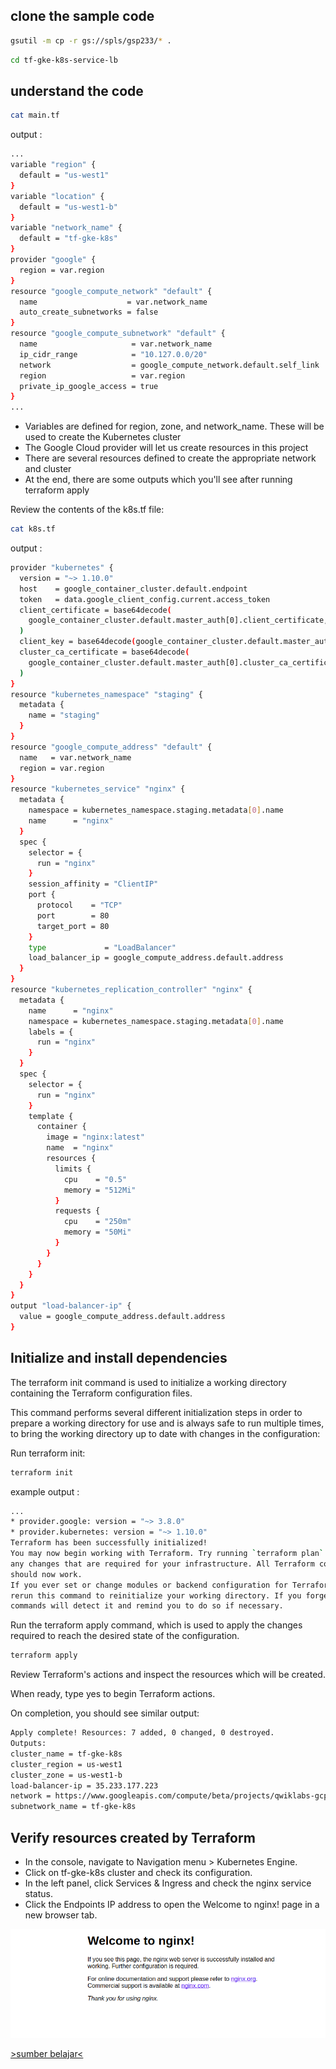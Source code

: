 ## clone the sample code
```bash
gsutil -m cp -r gs://spls/gsp233/* .
```
```bash
cd tf-gke-k8s-service-lb
```
## understand the code
```bash
cat main.tf
```
output :
```bash
...
variable "region" {
  default = "us-west1"
}
variable "location" {
  default = "us-west1-b"
}
variable "network_name" {
  default = "tf-gke-k8s"
}
provider "google" {
  region = var.region
}
resource "google_compute_network" "default" {
  name                    = var.network_name
  auto_create_subnetworks = false
}
resource "google_compute_subnetwork" "default" {
  name                     = var.network_name
  ip_cidr_range            = "10.127.0.0/20"
  network                  = google_compute_network.default.self_link
  region                   = var.region
  private_ip_google_access = true
}
...
```
- Variables are defined for region, zone, and network_name. These will be used to create the Kubernetes cluster
- The Google Cloud provider will let us create resources in this project
- There are several resources defined to create the appropriate network and cluster
- At the end, there are some outputs which you'll see after running terraform apply

Review the contents of the k8s.tf file:
```bash
cat k8s.tf
```
output : 
```bash
provider "kubernetes" {
  version = "~> 1.10.0"
  host    = google_container_cluster.default.endpoint
  token   = data.google_client_config.current.access_token
  client_certificate = base64decode(
    google_container_cluster.default.master_auth[0].client_certificate,
  )
  client_key = base64decode(google_container_cluster.default.master_auth[0].client_key)
  cluster_ca_certificate = base64decode(
    google_container_cluster.default.master_auth[0].cluster_ca_certificate,
  )
}
resource "kubernetes_namespace" "staging" {
  metadata {
    name = "staging"
  }
}
resource "google_compute_address" "default" {
  name   = var.network_name
  region = var.region
}
resource "kubernetes_service" "nginx" {
  metadata {
    namespace = kubernetes_namespace.staging.metadata[0].name
    name      = "nginx"
  }
  spec {
    selector = {
      run = "nginx"
    }
    session_affinity = "ClientIP"
    port {
      protocol    = "TCP"
      port        = 80
      target_port = 80
    }
    type             = "LoadBalancer"
    load_balancer_ip = google_compute_address.default.address
  }
}
resource "kubernetes_replication_controller" "nginx" {
  metadata {
    name      = "nginx"
    namespace = kubernetes_namespace.staging.metadata[0].name
    labels = {
      run = "nginx"
    }
  }
  spec {
    selector = {
      run = "nginx"
    }
    template {
      container {
        image = "nginx:latest"
        name  = "nginx"
        resources {
          limits {
            cpu    = "0.5"
            memory = "512Mi"
          }
          requests {
            cpu    = "250m"
            memory = "50Mi"
          }
        }
      }
    }
  }
}
output "load-balancer-ip" {
  value = google_compute_address.default.address
}
```
## Initialize and install dependencies
The terraform init command is used to initialize a working directory containing the Terraform configuration files.

This command performs several different initialization steps in order to prepare a working directory for use and is always safe to run multiple times, to bring the working directory up to date with changes in the configuration:

Run terraform init:
```bash
terraform init
```
example output :
```bash
...
* provider.google: version = "~> 3.8.0"
* provider.kubernetes: version = "~> 1.10.0"
Terraform has been successfully initialized!
You may now begin working with Terraform. Try running `terraform plan` to see
any changes that are required for your infrastructure. All Terraform commands
should now work.
If you ever set or change modules or backend configuration for Terraform,
rerun this command to reinitialize your working directory. If you forget, other
commands will detect it and remind you to do so if necessary.
```

Run the terraform apply command, which is used to apply the changes required to reach the desired state of the configuration.
```bash
terraform apply
```
Review Terraform's actions and inspect the resources which will be created.

When ready, type yes to begin Terraform actions.

On completion, you should see similar output:
```bash
Apply complete! Resources: 7 added, 0 changed, 0 destroyed.
Outputs:
cluster_name = tf-gke-k8s
cluster_region = us-west1
cluster_zone = us-west1-b
load-balancer-ip = 35.233.177.223
network = https://www.googleapis.com/compute/beta/projects/qwiklabs-gcp-5438ad3a5e852e4a/global/networks/tf-gke-k8s
subnetwork_name = tf-gke-k8s
```

## Verify resources created by Terraform
- In the console, navigate to Navigation menu > Kubernetes Engine.
- Click on tf-gke-k8s cluster and check its configuration.
- In the left panel, click Services & Ingress and check the nginx service status.
- Click the Endpoints IP address to open the Welcome to nginx! page in a new browser tab.

![img1](./img1.png)

[>sumber belajar<](https://www.cloudskillsboost.google/focuses/1205?parent=catalog)